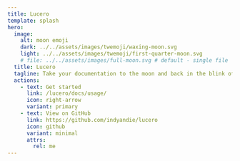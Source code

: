 ```yaml
---
title: Lucero
template: splash
hero:
  image:
    alt: moon emoji
    dark: ../../assets/images/twemoji/waxing-moon.svg
    light: ../../assets/images/twemoji/first-quarter-moon.svg
    # file: ../../assets/images/full-moon.svg # default - single file
  title: Lucero
  tagline: Take your documentation to the moon and back in the blink of an eye.
  actions:
    - text: Get started
      link: /lucero/docs/usage/
      icon: right-arrow
      variant: primary
    - text: View on GitHub
      link: https://github.com/indyandie/lucero
      icon: github
      variant: minimal
      attrs:
        rel: me
---
```

